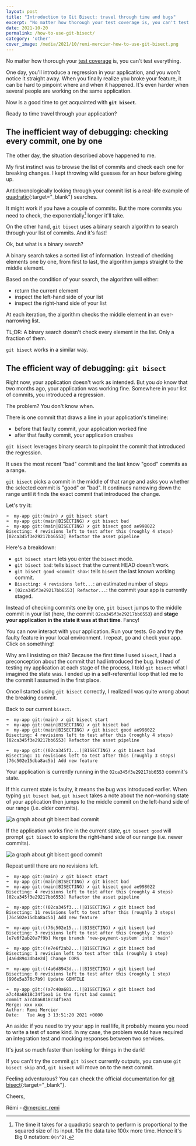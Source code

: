 ```yaml
---
layout: post
title: "Introduction to Git Bisect: travel through time and bugs"
excerpt: "No matter how thorough your test coverage is, you can't test everything. So when you introduce a bug in your application, git bisect will help you zero in on your regression's origin."
date: 2021-10-20
permalink: /how-to-use-git-bisect/
category: 'other'
cover_image: /media/2021/10/remi-mercier-how-to-use-git-bisect.png
---
```


No matter how thorough your [test coverage]({{site.baseurl}}/series/rspec/) is, you can't test everything.

One day, you'll introduce a regression in your application, and you won't notice it straight away. When you finally realize you broke your feature, it can be hard to pinpoint where and when it happened. It's even harder when several people are working on the same application.

Now is a good time to get acquainted with __`git bisect`__.

Ready to time travel through your application?

## The inefficient way of debugging: checking every commit, one by one

The other day, the situation described above happened to me.

My first instinct was to browse the list of commits and check each one for breaking changes. I kept throwing wild guesses for an hour before giving up.

Antichronologically looking through your commit list is a real-life example of [quadratic](https://jvns.ca/blog/2021/09/10/hashmaps-make-things-fast/){:target="\_blank"} searches.

It might work if you have a couple of commits. But the more commits you need to check, the exponentially[^1] longer it'll take.

On the other hand, `git bisect` uses a binary search algorithm to search through your list of commits. And it's fast!

Ok, but what is a binary search?

A binary search takes a sorted list of information. Instead of checking elements one by one, from first to last, the algorithm jumps straight to the middle element.

Based on the condition of your search, the algorithm will either:
- return the current element
- inspect the left-hand side of your list
- inspect the right-hand side of your list

At each iteration, the algorithm checks the middle element in an ever-narrowing list.

TL;DR: A binary search doesn't check every element in the list. Only a fraction of them.

`git bisect` works in a similar way.

## The efficient way of debugging: `git bisect`

Right now, your application doesn't work as intended. But you _do_ know that two months ago, your application was working fine. Somewhere in your list of commits, you introduced a regression.

The problem? You don't know when.

There is one commit that draws a line in your application's timeline:
- before that faulty commit, your application worked fine
- after that faulty commit, your application crashes

`git bisect` leverages binary search to pinpoint the commit that introduced the regression.

It uses the most recent "bad" commit and the last know "good" commits as a range.

`git bisect` picks a commit in the middle of that range and asks you whether the selected commit is "good" or "bad". It continues narrowing down the range until it finds the exact commit that introduced the change.

Let's try it:

```
➜  my-app git:(main) ✗ git bisect start
➜  my-app git:(main|BISECTING) ✗ git bisect bad
➜  my-app git:(main|BISECTING) ✗ git bisect good ae998022
Bisecting: 4 revisions left to test after this (roughly 4 steps)
[02ca345f3e29217bb6553] Refactor the asset pipeline
```
Here's a breakdown:
- `git bisect start` lets you enter the `bisect` mode.
- `git bisect bad`: tells `bisect` that the current HEAD doesn't work.
- `git bisect good <commit sha>`: tells `bisect` the last known working commit.
- `Bisecting: 4 revisions left...`: an estimated number of steps
- `[02ca345f3e29217bb6553] Refactor...`: the commit your app is currently staged.

Instead of checking commits one by one, `git bisect` jumps to the middle commit in your list (here, the commit `02ca345f3e29217bb6553`) and __stage your application in the state it was at that time__. Fancy!

You can now interact with your application. Run your tests. Go and try the faulty feature in your local environment. I repeat, go and check your app. Click on something!

Why am I insisting on this? Because the first time I used `bisect`, I had a preconception about the commit that had introduced the bug. Instead of testing my application at each stage of the process, I told `git bisect` what I imagined the state was. I ended up in a self-referential loop that led me to the commit I assumed in the first place.

Once I started using `git bisect` correctly, I realized I was quite wrong about the breaking commit.

Back to our current `bisect`.

```
➜  my-app git:(main) ✗ git bisect start
➜  my-app git:(main|BISECTING) ✗ git bisect bad
➜  my-app git:(main|BISECTING) ✗ git bisect good ae998022
Bisecting: 4 revisions left to test after this (roughly 4 steps)
[02ca345f3e29217bb6553] Refactor the asset pipeline

➜  my-app git:((02ca345f3...)|BISECTING) ✗ git bisect bad
Bisecting: 11 revisions left to test after this (roughly 3 steps)
[76c502e15dba8ac5b] Add new feature
```

Your application is currently running in the `02ca345f3e29217bb6553` commit's state.

If this current state is faulty, it means the bug was introduced earlier. When typing `git bisect bad`, `git bisect` takes a note about the non-working state of your application then jumps to the middle commit on the left-hand side of our range (i.e. older commits).

<img src="{{ site.baseurl }}/media/2021/10/remi-mercier-how-to-use-git-bisect-02.jpg" alt="a graph about git bisect bad commit">

If the application works fine in the current state, `git bisect good` will prompt` git bisect` to explore the right-hand side of our range (i.e. newer commits).

<img src="{{ site.baseurl }}/media/2021/10/remi-mercier-how-to-use-git-bisect-01.jpg" alt="a graph about git bisect good commit">

Repeat until there are no revisions left.

```
➜  my-app git:(main) ✗ git bisect start
➜  my-app git:(main|BISECTING) ✗ git bisect bad
➜  my-app git:(main|BISECTING) ✗ git bisect good ae998022
Bisecting: 4 revisions left to test after this (roughly 4 steps)
[02ca345f3e29217bb6553] Refactor the asset pipeline

➜  my-app git:((02ca345f3...)|BISECTING) ✗ git bisect bad
Bisecting: 11 revisions left to test after this (roughly 3 steps)
[76c502e15dba8ac5b] Add new feature

➜  my-app git:((76c502e15...)|BISECTING) ✗ git bisect bad
Bisecting: 3 revisions left to test after this (roughly 2 steps)
[e7e6f2ab20a7f9b] Merge branch 'new-payment-system' into 'main'

➜  my-app git:((e7e6f2ab2...)|BISECTING) ✗ git bisect bad
Bisecting: 1 revision left to test after this (roughly 1 step)
[4a6d8943db4e2d] Change CORS

➜  my-app git:((4a6d8943d...)|BISECTING) ✗ git bisect bad
Bisecting: 0 revisions left to test after this (roughly 1 step)
[996e5a376c7b9] Update GEMFILE

➜  my-app git:((a7c40a681...)|BISECTING) ✗ git bisect bad
a7c40a6818c34f1ea1 is the first bad commit
commit a7c40a6818c34f1ea1
Merge: xxx xxx
Author: Remi Mercier
Date:   Tue Aug 3 13:51:20 2021 +0000
```

An aside: if you need to try your app in real life, it probably means you need to write a test of some kind. In my case, the problem would have required an integration test and mocking responses between two services.

It's just so much faster than looking for things in the dark!

If you can't try the commit `git bisect` currently outputs, you can use `git bisect skip` and, `git bisect` will move on to the next commit.

Feeling adventurous? You can check the official documentation for [git bisect](https://git-scm.com/docs/git-bisect){:target="\_blank"}.

Cheers,

Rémi - [@mercier_remi](https://twitter.com/mercier_remi)

[^1]: The time it takes for a quadratic search to perform is proportional to the squared size of its input. 10x the data take 100x more time. Hence it's Big 0 notation: `0(n^2)`.
